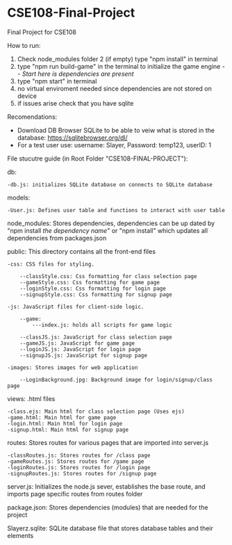 # CSE108-Final-Project
Final Project for CSE108

How to run:
1. Check node_modules folder
2 (if empty) type "npm install" in terminal
3. type "npm run build-game" in the terminal to initialize the game engine -- *Start here is dependencies are present*
4. type "npm start" in terminal 
5. no virtual enviroment needed since dependencies are not stored on device
6. if issues arise check that you have sqlite

Recomendations:
- Download DB Browser SQLite to be able to veiw what is stored in the database: https://sqlitebrowser.org/dl/
- For a test user use: username: Slayer, Password: temp123, userID: 1

File stucutre guide (in Root Folder "CSE108-FINAL-PROJECT"):

db:

    -db.js: initializes SQLite database on connects to SQLite database

models:

    -User.js: Defines user table and functions to interact with user table

node_modules: Stores dependencies, dependencies can be up dated by "npm install *the dependency name*" or "npm install" which updates 
                all dependencies from packages.json

public: This directory contains all the front-end files

    -css: CSS files for styling.

        --classStyle.css: Css formatting for class selection page
        --gameStyle.css: Css formatting for game page
        --loginStyle.css: Css formatting for login page
        --signupStyle.css: Css formatting for signup page

    -js: JavaScript files for client-side logic.

        --game:
            ---index.js: holds all scripts for game logic

        --classJS.js: JavaScript for class selection page
        --gameJS.js: JavaScript for game page
        --loginJS.js: JavaScript for login page
        --signupJS.js: JavaScript for signup page

    -images: Stores images for web application

        --LoginBackground.jpg: Background image for login/signup/class page

views: .html files

    -class.ejs: Main html for class selection page (Uses ejs)
    -game.html: Main html for game page
    -login.html: Main html for login page
    -signup.html: Main html for signup page

routes: Stores routes for various pages that are imported into server.js

    -classRoutes.js: Stores routes for /class page
    -gameRoutes.js: Stores routes for /game page
    -loginRoutes.js: Stores routes for /login page
    -signupRoutes.js: Stores routes for /signup page

server.js: Initializes the node.js sever, establishes the base route, and imports page specific routes from routes folder

package.json: Stores dependencies (modules) that are needed for the project

Slayerz.sqlite: SQLite database file that stores database tables and their elements
